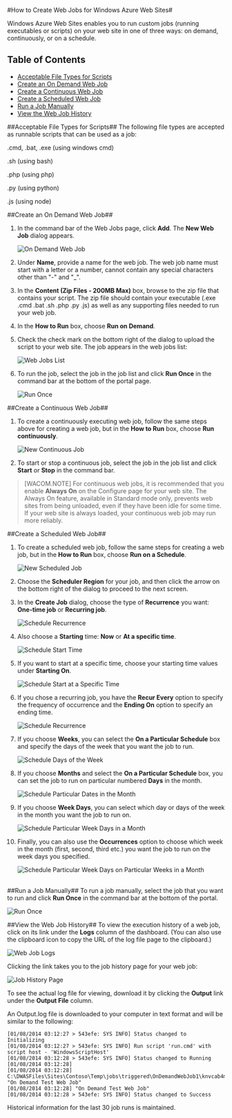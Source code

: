 <properties linkid="web-sites-create-web-jobs" urlDisplayName="How to create web jobs in Windows Azure" pageTitle="How to Create Web Jobs in Windows Azure Web Sites" metaKeywords="Windows Azure Web Sites, Web Jobs" description="Learn how to create web jobs in Windows Azure Web Sites." metaCanonical="" services="web-sites" documentationCenter="" title="How to Create Web Jobs in Windows Azure Web Sites" authors=""  solutions="" writer="timamm" manager="paulettm" editor="mollybos"  />

#How to Create Web Jobs for Windows Azure Web Sites#

Windows Azure Web Sites enables you to run custom jobs (running executables or scripts) on your web site in one of three ways: on demand, continuously, or on a schedule. 


## Table of Contents ##
- [Acceptable File Types for Scripts](#acceptablefiles)
- [Create an On Demand Web Job](#CreateOnDemand)
- [Create a Continuous Web Job](#CreateContinuous)
- [Create a Scheduled Web Job](#CreateScheduled)
- [Run a Job Manually](#RunManually)
- [View the Web Job History](#ViewJobHistory)

<a name="acceptablefiles"></a>
##Acceptable File Types for Scripts##
The following file types are accepted as runnable scripts that can be used as a job:

.cmd, .bat, .exe (using windows cmd)

.sh (using bash)

.php (using php)

.py (using python)

.js (using node)

<a name="CreateOnDemand"></a>
##Create an On Demand Web Job##

1. In the command bar of the Web Jobs page, click **Add**. The **New Web Job** dialog appears.
	
	![On Demand Web Job][OnDemandWebJob]
	
2. Under **Name**, provide a name for the web job. The web job name must start with a letter or a number, cannot contain any special characters other than "-" and "_".
	
3. In the **Content (Zip Files - 200MB Max)** box, browse to the zip file that contains your script. The zip file should contain your executable (.exe .cmd .bat .sh .php .py .js) as well as any supporting files needed to run your web job.
	
4. In the **How to Run** box, choose **Run on Demand**.
	
5. Check the check mark on the bottom right of the dialog to upload the script to your web site. The job appears in the web jobs list:
	
	![Web Jobs List][WebJobsList]
	
6. To run the job, select the job in the job list and click **Run Once** in the command bar at the bottom of the portal page.
	
	![Run Once][RunOnce]

<a name="CreateContinuous"></a>
##Create a Continuous Web Job##

1. To create a continuously executing web job, follow the same steps above for creating a web job, but in the **How to Run** box, choose **Run continuously**.
	
	![New Continuous Job][NewContinuousJob]
	
2. To start or stop a continuous job, select the job in the job list and click **Start** or **Stop** in the command bar.

> [WACOM.NOTE]
> For continuous web jobs, it is recommended that you enable **Always On** on the Configure page for your web site. The Always On feature, available in Standard mode only, prevents web sites from being unloaded, even if they have been idle for some time. If your web site is always loaded, your continuous web job may run more reliably.

<a name="CreateScheduled"></a>
##Create a Scheduled Web Job##
1. To create a scheduled web job, follow the same steps for creating a web job, but in the **How to Run** box, choose **Run on a Schedule**.
	
	![New Scheduled Job][NewScheduledJob]
	
2. Choose the **Scheduler Region** for your job, and then click the arrow on the bottom right of the dialog to proceed to the next screen.

3. In the **Create Job** dialog, choose the type of **Recurrence** you want: **One-time job** or **Recurring job**.
	
	![Schedule Recurrence][SchdRecurrence]
	
4. Also choose a **Starting** time: **Now** or **At a specific time**.
	
	![Schedule Start Time][SchdStart]
	
5. If you want to start at a specific time, choose your starting time values under **Starting On**.
	
	![Schedule Start at a Specific Time][SchdStartOn]
	
6. If you chose a recurring job, you have the **Recur Every** option to specify the frequency of occurrence and the **Ending On** option to specify an ending time.
	
	![Schedule Recurrence][SchdRecurEvery]
	
7. If you choose **Weeks**, you can select the **On a Particular Schedule** box and specify the days of the week that you want the job to run.
	
	![Schedule Days of the Week][SchdWeeksOnParticular]
	
8. If you choose **Months** and select the **On a Particular Schedule** box, you can set the job to run on particular numbered **Days** in the month. 
	
	![Schedule Particular Dates in the Month][SchdMonthsOnPartDays]
	
9. If you choose **Week Days**, you can select which day or days of the week in the month you want the job to run on.
	
	![Schedule Particular Week Days in a Month][SchdMonthsOnPartWeekDays]
	
10. Finally, you can also use the **Occurrences** option to choose which week in the month (first, second, third etc.) you want the job to run on the week days you specified.
	
	![Schedule Particular Week Days on Particular Weeks in a Month][SchdMonthsOnPartWeekDaysOccurences]

<a name="RunManually"></a>	
##Run a Job Manually##
To run a job manually, select the job that you want to run and click **Run Once** in the command bar at the bottom of the portal.

![Run Once][RunOnce]

<a name="ViewJobHistory"></a>
##View the Web Job History##
To view the execution history of a web job, click on its link under the **Logs** column of the dashboard. (You can also use the clipboard icon to copy the URL of the log file page to the clipboard.)

![Web Job Logs][WebJobLogs]
	
Clicking the link takes you to the job history page for your web job:

![Job History Page][TriggeredHistory]

To see the actual log file for viewing, download it by clicking the **Output** link under the **Output File** column. 

An Output.log file is downloaded to your computer in text format and will be similar to the following:

	[01/08/2014 03:12:27 > 543efe: SYS INFO] Status changed to Initializing
	[01/08/2014 03:12:27 > 543efe: SYS INFO] Run script 'run.cmd' with script host - 'WindowsScriptHost'
	[01/08/2014 03:12:28 > 543efe: SYS INFO] Status changed to Running
	[01/08/2014 03:12:28] 
	[01/08/2014 03:12:28] C:\DWASFiles\Sites\Contoso\Temp\jobs\triggered\OnDemandWebJob1\knvcab4m.522>ECHO "On Demand Test Web Job" 
	[01/08/2014 03:12:28] "On Demand Test Web Job"
	[01/08/2014 03:12:28 > 543efe: SYS INFO] Status changed to Success

Historical information for the last 30 job runs is maintained.

<!-- IMAGES -->

[OnDemandWebJob]: ./media/web-sites-create-web-jobs/01OnDemandWebJob.png
[WebJobsList]: ./media/web-sites-create-web-jobs/02WebJobsList.png
[NewContinuousJob]: ./media/web-sites-create-web-jobs/03NewContinuousJob.png
[NewScheduledJob]: ./media/web-sites-create-web-jobs/04NewScheduledJob.png
[SchdRecurrence]: ./media/web-sites-create-web-jobs/05SchdRecurrence.png
[SchdStart]: ./media/web-sites-create-web-jobs/06SchdStart.png
[SchdStartOn]: ./media/web-sites-create-web-jobs/07SchdStartOn.png
[SchdRecurEvery]: ./media/web-sites-create-web-jobs/08SchdRecurEvery.png
[SchdWeeksOnParticular]: ./media/web-sites-create-web-jobs/09SchdWeeksOnParticular.png
[SchdMonthsOnPartDays]: ./media/web-sites-create-web-jobs/10SchdMonthsOnPartDays.png
[SchdMonthsOnPartWeekDays]: ./media/web-sites-create-web-jobs/11SchdMonthsOnPartWeekDays.png
[SchdMonthsOnPartWeekDaysOccurences]: ./media/web-sites-create-web-jobs/12SchdMonthsOnPartWeekDaysOccurences.png
[RunOnce]: ./media/web-sites-create-web-jobs/13RunOnce.png
[WebJobLogs]: ./media/web-sites-create-web-jobs/14WebJobLogs.png
[TriggeredHistory]: ./media/web-sites-create-web-jobs/15TriggeredHistory.png
